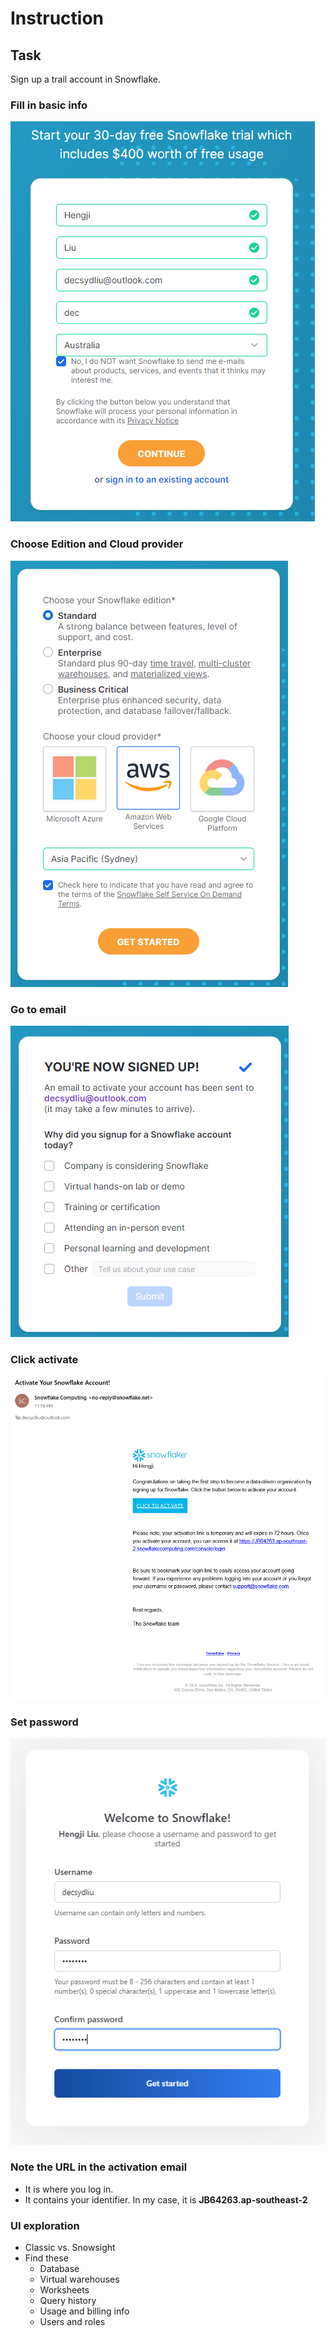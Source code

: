 # Instruction

## Task
Sign up a trail account in Snowflake.

### Fill in basic info

![](images/basic_info.png)

### Choose Edition and Cloud provider

![](images/choose_edition_cloud.png)

### Go to email

![](images/go_to_email.png)

### Click activate

![](images/activate.png)

### Set password

![](images/setpassword.png)


### Note the URL in the activation email
- It is where you log in.
- It contains your identifier. In my case, it is **JB64263.ap-southeast-2**

### UI exploration
- Classic vs. Snowsight
- Find these
  - Database
  - Virtual warehouses
  - Worksheets
  - Query history
  - Usage and billing info
  - Users and roles
